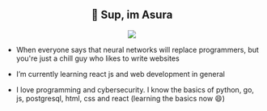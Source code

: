 ## <div align="center"> 👋 Sup, im Asura </div>

<div align="center"><img src="https://i.pinimg.com/1200x/27/51/57/275157fa06a378154559f67ef1bf4eea.jpg" />
</div>

- When everyone says that neural networks will replace programmers, but you're just a chill guy who likes to write websites <br>

- I’m currently learning react js and web development in general
- I love programming and cybersecurity. I know the basics of python, go, js, postgresql, html, css and react (learning the basics now 😄)
<!--
**Asura-code/Asura-code** is a ✨ _special_ ✨ repository because its `README.md` (this file) appears on your GitHub profile.

Here are some ideas to get you started:

- 🔭 I’m currently working on ...
- 🌱 I’m currently learning ...
- 👯 I’m looking to collaborate on ...
- 🤔 I’m looking for help with ...
- 💬 Ask me about ...
- 📫 How to reach me: ...
- 😄 Pronouns: ...
- ⚡ Fun fact: ...
-->
